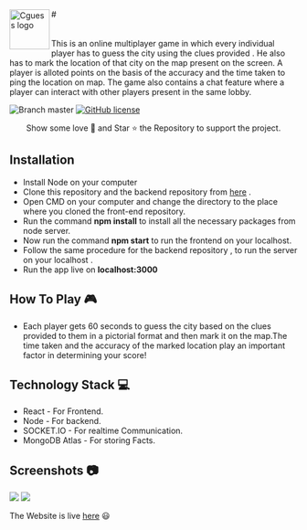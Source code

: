 <a href="https://cguess1.web.app/">
    <img src="https://i.imgur.com/7uTfVwp.png" alt="Cguess logo" title="Cguess" align="left" height="70" />
</a>
#
</br></br></br>This is an online multiplayer game in which every individual player has to guess the city using the clues provided . He also has to mark the location of that city on the map present on the screen. A player is alloted points on the basis of the accuracy and the time taken to ping the location on map. The game also contains a chat feature where a player can interact with other players present in the same lobby. 

![Branch master](https://img.shields.io/badge/branch-master-brightgreen.svg?style=flat-square) [![GitHub license](https://img.shields.io/badge/license-MIT-blue.svg)](https://github.com/arnabuchiha/CGuess-game/blob/master/LICENSE)

<p align="center">
Show some love 💜 and Star ⭐️ the Repository to support the project.

## Installation

- Install Node on your computer
- Clone this repository and the backend repository from <a href="https://github.com/arnabuchiha/CGuess-backend">here</a> .
- Open CMD on your computer and change the directory to the place where you cloned the front-end repository.
- Run the command **npm install** to install all the necessary packages from node server.
- Now run the command **npm start** to run the frontend on your localhost.
- Follow the same procedure for the backend repository , to run the server on your localhost .
- Run the app live on **localhost:3000** 


## How To Play :video_game:

- Each player gets 60 seconds to guess the city based on the clues provided to them in a pictorial format and then mark it on the map.The time taken and the accuracy of the marked location play an important factor in determining your score!

## Technology Stack :computer:
 - React - For Frontend. 
 - Node  - For backend.
 - SOCKET.IO - For realtime Communication.
 - MongoDB Atlas - For storing Facts.
 
  
 ## Screenshots  :camera:
 
 
 
<img src="https://i.imgur.com/YsxxnEZ.png"/>
 
 
<img src="https://i.imgur.com/expkjlX.png" />





 
 

 
 
 The Website is live <a href="https://cguess1.web.app/">here</a> :smiley: 



